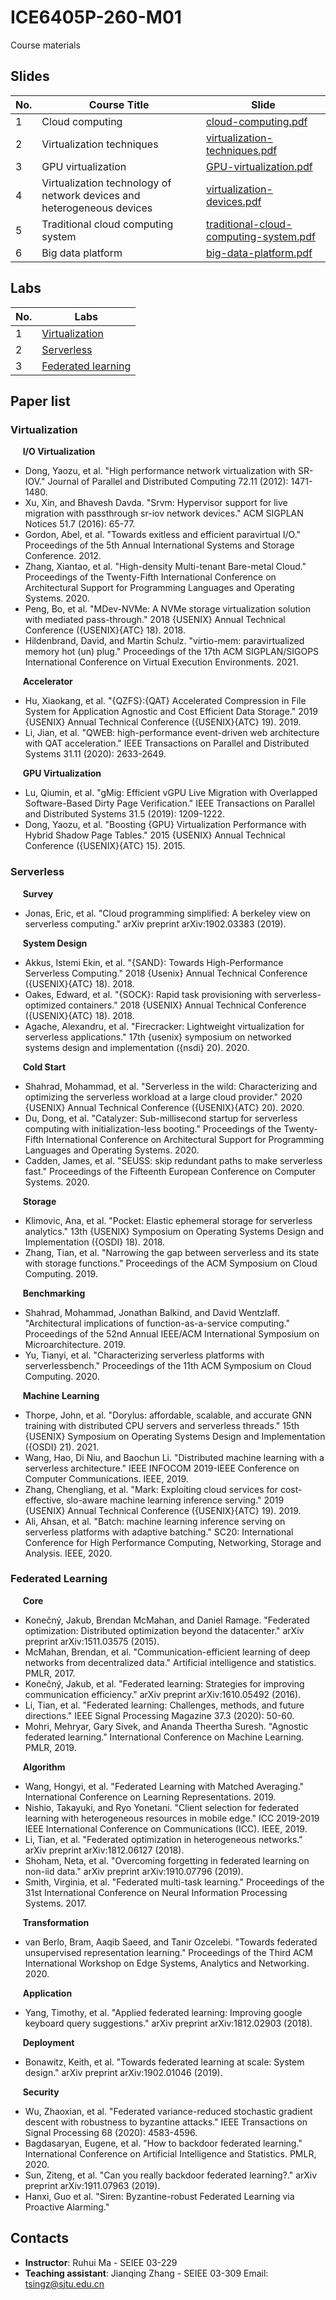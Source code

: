 # ICE6405P-260-M01

Course materials

## Slides

| No. | Course Title | Slide |
| ---------- | ------------ | ----- |
| 1 | Cloud computing | [cloud-computing.pdf](./slides/cloud-computing.pdf) |
| 2 | Virtualization techniques | [virtualization-techniques.pdf](./slides/virtualization-techniques.pdf) |
| 3 | GPU virtualization  | [GPU-virtualization.pdf](./slides/GPU-virtualization.pdf) |
| 4 | Virtualization technology of network devices and heterogeneous devices | [virtualization-devices.pdf](./slides/virtualization-devices.pdf) |
| 5 | Traditional cloud computing system | [traditional-cloud-computing-system.pdf](./slides/traditional-cloud-computing-system.pdf) |
| 6 | Big data platform | [big-data-platform.pdf](./slides/big-data-platform.pdf) |

## Labs

| No. | Labs |
| --- | ----------- |
| 1 | [Virtualization](./labs/Virtualization-Lab.docx) |
| 2 | [Serverless](./labs/Serverless-Labs.docx) |
| 3 | [Federated learning](./labs/Federated-Learning-Lab.docx) |

## Paper list

### Virtualization

&nbsp;&nbsp;&nbsp;&nbsp;  **I/O Virtualization**

* Dong, Yaozu, et al. "High performance network virtualization with SR-IOV." Journal of Parallel and Distributed Computing 72.11 (2012): 1471-1480.
* Xu, Xin, and Bhavesh Davda. "Srvm: Hypervisor support for live migration with passthrough sr-iov network devices." ACM SIGPLAN Notices 51.7 (2016): 65-77.
* Gordon, Abel, et al. "Towards exitless and efficient paravirtual I/O." Proceedings of the 5th Annual International Systems and Storage Conference. 2012.
* Zhang, Xiantao, et al. "High-density Multi-tenant Bare-metal Cloud." Proceedings of the Twenty-Fifth International Conference on Architectural Support for Programming Languages and Operating Systems. 2020.
* Peng, Bo, et al. "MDev-NVMe: A NVMe storage virtualization solution with mediated pass-through." 2018 {USENIX} Annual Technical Conference ({USENIX}{ATC} 18). 2018.
* Hildenbrand, David, and Martin Schulz. "virtio-mem: paravirtualized memory hot (un) plug." Proceedings of the 17th ACM SIGPLAN/SIGOPS International Conference on Virtual Execution Environments. 2021.

&nbsp;&nbsp;&nbsp;&nbsp;  **Accelerator**

* Hu, Xiaokang, et al. "{QZFS}:{QAT} Accelerated Compression in File System for Application Agnostic and Cost Efficient Data Storage." 2019 {USENIX} Annual Technical Conference ({USENIX}{ATC} 19). 2019.
* Li, Jian, et al. "QWEB: high-performance event-driven web architecture with QAT acceleration." IEEE Transactions on Parallel and Distributed Systems 31.11 (2020): 2633-2649.

&nbsp;&nbsp;&nbsp;&nbsp;  **GPU Virtualization**

* Lu, Qiumin, et al. "gMig: Efficient vGPU Live Migration with Overlapped Software-Based Dirty Page Verification." IEEE Transactions on Parallel and Distributed Systems 31.5 (2019): 1209-1222.
* Dong, Yaozu, et al. "Boosting {GPU} Virtualization Performance with Hybrid Shadow Page Tables." 2015 {USENIX} Annual Technical Conference ({USENIX}{ATC} 15). 2015.

### Serverless

&nbsp;&nbsp;&nbsp;&nbsp;  **Survey**

* Jonas, Eric, et al. "Cloud programming simplified: A berkeley view on serverless computing." arXiv preprint arXiv:1902.03383 (2019).

&nbsp;&nbsp;&nbsp;&nbsp;  **System Design**

* Akkus, Istemi Ekin, et al. "{SAND}: Towards High-Performance Serverless Computing." 2018 {Usenix} Annual Technical Conference ({USENIX}{ATC} 18). 2018.
* Oakes, Edward, et al. "{SOCK}: Rapid task provisioning with serverless-optimized containers." 2018 {USENIX} Annual Technical Conference ({USENIX}{ATC} 18). 2018.
* Agache, Alexandru, et al. "Firecracker: Lightweight virtualization for serverless applications." 17th {usenix} symposium on networked systems design and implementation ({nsdi} 20). 2020.

&nbsp;&nbsp;&nbsp;&nbsp;  **Cold Start**

* Shahrad, Mohammad, et al. "Serverless in the wild: Characterizing and optimizing the serverless workload at a large cloud provider." 2020 {USENIX} Annual Technical Conference ({USENIX}{ATC} 20). 2020.
* Du, Dong, et al. "Catalyzer: Sub-millisecond startup for serverless computing with initialization-less booting." Proceedings of the Twenty-Fifth International Conference on Architectural Support for Programming Languages and Operating Systems. 2020.
* Cadden, James, et al. "SEUSS: skip redundant paths to make serverless fast." Proceedings of the Fifteenth European Conference on Computer Systems. 2020.

&nbsp;&nbsp;&nbsp;&nbsp;  **Storage**

* Klimovic, Ana, et al. "Pocket: Elastic ephemeral storage for serverless analytics." 13th {USENIX} Symposium on Operating Systems Design and Implementation ({OSDI} 18). 2018.
* Zhang, Tian, et al. "Narrowing the gap between serverless and its state with storage functions." Proceedings of the ACM Symposium on Cloud Computing. 2019.

&nbsp;&nbsp;&nbsp;&nbsp;  **Benchmarking**

* Shahrad, Mohammad, Jonathan Balkind, and David Wentzlaff. "Architectural implications of function-as-a-service computing." Proceedings of the 52nd Annual IEEE/ACM International Symposium on Microarchitecture. 2019.
* Yu, Tianyi, et al. "Characterizing serverless platforms with serverlessbench." Proceedings of the 11th ACM Symposium on Cloud Computing. 2020.

&nbsp;&nbsp;&nbsp;&nbsp;  **Machine Learning**
* Thorpe, John, et al. "Dorylus: affordable, scalable, and accurate GNN training with distributed CPU servers and serverless threads." 15th {USENIX} Symposium on Operating Systems Design and Implementation ({OSDI} 21). 2021.
* Wang, Hao, Di Niu, and Baochun Li. "Distributed machine learning with a serverless architecture." IEEE INFOCOM 2019-IEEE Conference on Computer Communications. IEEE, 2019.
* Zhang, Chengliang, et al. "Mark: Exploiting cloud services for cost-effective, slo-aware machine learning inference serving." 2019 {USENIX} Annual Technical Conference ({USENIX}{ATC} 19). 2019.
* Ali, Ahsan, et al. "Batch: machine learning inference serving on serverless platforms with adaptive batching." SC20: International Conference for High Performance Computing, Networking, Storage and Analysis. IEEE, 2020.

### Federated Learning

&nbsp;&nbsp;&nbsp;&nbsp;  **Core**

* Konečný, Jakub, Brendan McMahan, and Daniel Ramage. "Federated optimization: Distributed optimization beyond the datacenter." arXiv preprint arXiv:1511.03575 (2015).
* McMahan, Brendan, et al. "Communication-efficient learning of deep networks from decentralized data." Artificial intelligence and statistics. PMLR, 2017.
* Konečný, Jakub, et al. "Federated learning: Strategies for improving communication efficiency." arXiv preprint arXiv:1610.05492 (2016).
* Li, Tian, et al. "Federated learning: Challenges, methods, and future directions." IEEE Signal Processing Magazine 37.3 (2020): 50-60.
* Mohri, Mehryar, Gary Sivek, and Ananda Theertha Suresh. "Agnostic federated learning." International Conference on Machine Learning. PMLR, 2019.

&nbsp;&nbsp;&nbsp;&nbsp;  **Algorithm**

* Wang, Hongyi, et al. "Federated Learning with Matched Averaging." International Conference on Learning Representations. 2019.
* Nishio, Takayuki, and Ryo Yonetani. "Client selection for federated learning with heterogeneous resources in mobile edge." ICC 2019-2019 IEEE International Conference on Communications (ICC). IEEE, 2019.
* Li, Tian, et al. "Federated optimization in heterogeneous networks." arXiv preprint arXiv:1812.06127 (2018).
* Shoham, Neta, et al. "Overcoming forgetting in federated learning on non-iid data." arXiv preprint arXiv:1910.07796 (2019).
* Smith, Virginia, et al. "Federated multi-task learning." Proceedings of the 31st International Conference on Neural Information Processing Systems. 2017.

&nbsp;&nbsp;&nbsp;&nbsp;  **Transformation**

* van Berlo, Bram, Aaqib Saeed, and Tanir Ozcelebi. "Towards federated unsupervised representation learning." Proceedings of the Third ACM International Workshop on Edge Systems, Analytics and Networking. 2020.

&nbsp;&nbsp;&nbsp;&nbsp;  **Application**

* Yang, Timothy, et al. "Applied federated learning: Improving google keyboard query suggestions." arXiv preprint arXiv:1812.02903 (2018).

&nbsp;&nbsp;&nbsp;&nbsp;  **Deployment**

* Bonawitz, Keith, et al. "Towards federated learning at scale: System design." arXiv preprint arXiv:1902.01046 (2019).

&nbsp;&nbsp;&nbsp;&nbsp;  **Security**

* Wu, Zhaoxian, et al. "Federated variance-reduced stochastic gradient descent with robustness to byzantine attacks." IEEE Transactions on Signal Processing 68 (2020): 4583-4596.
* Bagdasaryan, Eugene, et al. "How to backdoor federated learning." International Conference on Artificial Intelligence and Statistics. PMLR, 2020.
* Sun, Ziteng, et al. "Can you really backdoor federated learning?." arXiv preprint arXiv:1911.07963 (2019).
* Hanxi, Guo et al. "Siren: Byzantine-robust Federated Learning via Proactive Alarming."


## Contacts

* **Instructor**: Ruhui Ma - SEIEE 03-229
* **Teaching assistant**: Jianqing Zhang - SEIEE 03-309  Email: tsingz@sjtu.edu.cn
